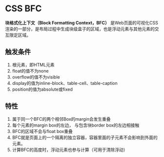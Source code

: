 # CSS BFC

**块格式化上下文（Block Formatting Context，BFC）** 是Web页面的可视化CSS渲染的一部分，是布局过程中生成块级盒子的区域，也是浮动元素与其他元素的交互限定区域。

## 触发条件

1. 根元素，即HTML元素
2. float的值不为none
3. overflow的值不为visible
4. display的值为inline-block、table-cell、table-caption
5. position的值为absolute或fixed

## 特性

1. 属于同一个BFC的两个相邻Box的margin会发生重叠
2. 每个元素的margin box的左边， 与包含块border box的左边相接触
3. BFC的区域不会与float box重叠
4. BFC就是页面上的一个隔离的独立容器，容器里面的子元素不会影响到外面的元素。
5. 计算BFC的高度时，浮动元素也参与计算（可用于清除浮动）
